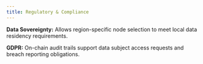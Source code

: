 ```yaml
---
title: Regulatory & Compliance
---
```



**Data Sovereignty:** Allows region-specific node selection to meet local data residency requirements.

**GDPR:** On-chain audit trails support data subject access requests and breach reporting obligations.
